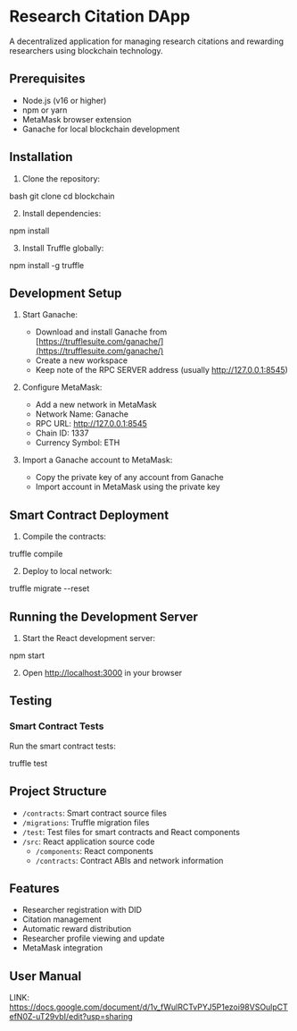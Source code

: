 # Research Citation DApp

A decentralized application for managing research citations and rewarding researchers using blockchain technology.

## Prerequisites

- Node.js (v16 or higher)
- npm or yarn
- MetaMask browser extension
- Ganache for local blockchain development

## Installation

1. Clone the repository:

bash
git clone <repository-url>
cd blockchain

2. Install dependencies:

npm install

3. Install Truffle globally:

npm install -g truffle

## Development Setup

1. Start Ganache:

   - Download and install Ganache from [https://trufflesuite.com/ganache/](https://trufflesuite.com/ganache/)
   - Create a new workspace
   - Keep note of the RPC SERVER address (usually http://127.0.0.1:8545)

2. Configure MetaMask:

   - Add a new network in MetaMask
   - Network Name: Ganache
   - RPC URL: http://127.0.0.1:8545
   - Chain ID: 1337
   - Currency Symbol: ETH

3. Import a Ganache account to MetaMask:
   - Copy the private key of any account from Ganache
   - Import account in MetaMask using the private key

## Smart Contract Deployment

1. Compile the contracts:

truffle compile

2. Deploy to local network:

truffle migrate --reset

## Running the Development Server

1. Start the React development server:

npm start

2. Open [http://localhost:3000](http://localhost:3000) in your browser

## Testing

### Smart Contract Tests

Run the smart contract tests:

truffle test

## Project Structure

- `/contracts`: Smart contract source files
- `/migrations`: Truffle migration files
- `/test`: Test files for smart contracts and React components
- `/src`: React application source code
  - `/components`: React components
  - `/contracts`: Contract ABIs and network information

## Features

- Researcher registration with DID
- Citation management
- Automatic reward distribution
- Researcher profile viewing and update
- MetaMask integration

## User Manual
LINK: https://docs.google.com/document/d/1v_fWulRCTvPYJ5P1ezoi98VSOulpCTefN0Z-uT29vbI/edit?usp=sharing
